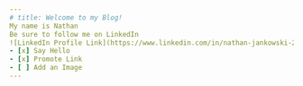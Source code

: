 ```yaml
---
# title: Welcome to my Blog!
My name is Nathan
Be sure to follow me on LinkedIn
![LinkedIn Profile Link](https://www.linkedin.com/in/nathan-jankowski-2a5b75216)
- [x] Say Hello
- [x] Promote Link
- [ ] Add an Image
---
```


